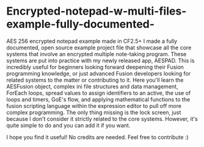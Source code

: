# Encrypted-notepad-w-multi-files-example-fully-documented-
AES 256 encrypted notepad example made in CF2.5+
I made a fully documented, open source example project file that showcase all the core systems that involve an encrypted multiple note-taking program. These systems are put into practice with my newly released app, AESPAD.
This is incredibly useful for beginners looking forward deepening their Fusion programming knowledge, or just advanced Fusion developers looking for related systems to the matter or contributing to it.
Here you'll learn the AESFusion object, complex ini file structures and data management, ForEach loops, spread values to assign identifiers to an active, the use of loops and timers, GoE's flow, and applying mathematical functions to the fusion scripting language within the expression editor to pull off more complex programming.
The only thing missing is the lock screen, just because I don't consider it strictly related to the core systems. However, it's quite simple to do and you can add it if you want.

I hope you find it useful! No credits are needed. Feel free to contribute :) 
